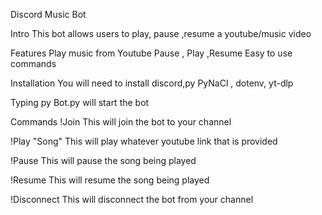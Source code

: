 Discord Music Bot

Intro
This bot allows users to play, pause ,resume a youtube/music video

Features
Play music from Youtube
Pause , Play ,Resume
Easy to use commands

Installation
You will need to install discord,py PyNaCl , dotenv, yt-dlp

Typing py Bot.py will start the bot

Commands
!Join
This will join the bot to your channel

!Play "Song" 
This will play whatever youtube link that is provided

!Pause
This will pause the song being played

!Resume
This will resume the song being played

!Disconnect 
This will disconnect the bot from your channel
